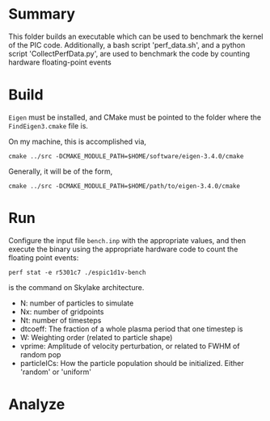 # Summary
This folder builds an executable which can be used to benchmark the kernel of the PIC code. Additionally, a bash script 'perf_data.sh', and a python script 'CollectPerfData.py', are used to benchmark the code by counting hardware floating-point events

# Build
`Eigen` must be installed, and CMake must be pointed to the folder where the `FindEigen3.cmake` file is. 

On my machine, this is accomplished via,

    cmake ../src -DCMAKE_MODULE_PATH=$HOME/software/eigen-3.4.0/cmake

Generally, it will be of the form,

    cmake ../src -DCMAKE_MODULE_PATH=$HOME/path/to/eigen-3.4.0/cmake

# Run
Configure the input file `bench.inp` with the appropriate values, and then execute the binary using the appropriate hardware code to count the floating point events:
    
    perf stat -e r5301c7 ./espic1d1v-bench

is the command on Skylake architecture.

- N: number of particles to simulate
- Nx: number of gridpoints
- Nt: number of timesteps
- dtcoeff: The fraction of a whole plasma period that one timestep is
- W: Weighting order (related to particle shape)
- vprime: Amplitude of velocity perturbation, or related to FWHM of random pop
- particleICs: How the particle population should be initialized. Either 'random' or 'uniform'

# Analyze

